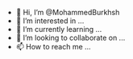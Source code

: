 - 👋 Hi, I’m @MohammedBurkhsh
- 👀 I’m interested in ...
- 🌱 I’m currently learning ...
- 💞️ I’m looking to collaborate on ...
- 📫 How to reach me ...

<!---
MohammedBurkhsh/MohammedBurkhsh is a ✨ special ✨ repository because its `README.md` (this file) appears on your GitHub profile.
You can click the Preview link to take a look at your changes.
--->
